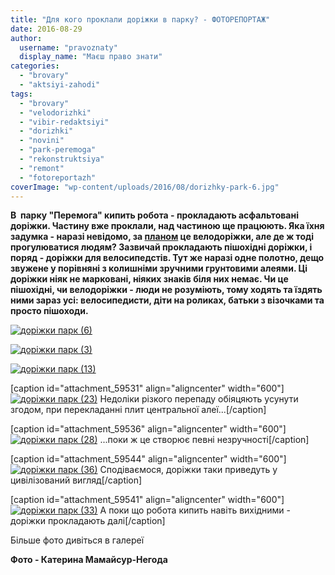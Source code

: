 ```yaml
---
title: "Для кого проклали доріжки в парку? - ФОТОРЕПОРТАЖ"
date: 2016-08-29
author: 
  username: "pravoznaty"
  display_name: "Маєш право знати"
categories: 
  - "brovary"
  - "aktsiyi-zahodi"
tags: 
  - "brovary"
  - "velodorizhki"
  - "vibir-redaktsiyi"
  - "dorizhki"
  - "novini"
  - "park-peremoga"
  - "rekonstruktsiya"
  - "remont"
  - "fotoreportazh"
coverImage: "wp-content/uploads/2016/08/dorizhky-park-6.jpg"
---
```


**В  парку "Перемога" кипить робота - прокладають асфальтовані доріжки. Частину вже проклали, над частиною ще працюють. Яка їхня задумка - наразі невідомо, за [планом](https://mpz.brovary.org/u-parku-peremoga-proklaly-velodorizhky-ye-pershi-skargy-foto/) це велодоріжки, але де ж тоді прогулюватися людям? Зазвичай прокладають пішохідні доріжки, і поряд - доріжки для велосипедстів. Тут же наразі одне полотно, дещо звужене у порівняні з колишніми зручними грунтовими алеями. Ці доріжки ніяк не марковані, ніяких знаків біля них немає. Чи це пішохідні, чи велодоріжки - люди не розуміють, тому ходять та їздять ними зараз усі: велосипедисти, діти на роликах, батьки з візочками та просто пішоходи.**

[![доріжки парк (6)](https://mpz.brovary.org/wp-content/uploads/2016/08/dorizhky-park-6.jpg)](https://mpz.brovary.org/wp-content/uploads/2016/08/dorizhky-park-6.jpg)

[![доріжки парк (3)](https://mpz.brovary.org/wp-content/uploads/2016/08/dorizhky-park-3.jpg)](https://mpz.brovary.org/wp-content/uploads/2016/08/dorizhky-park-3.jpg)

[![доріжки парк (13)](https://mpz.brovary.org/wp-content/uploads/2016/08/dorizhky-park-13.jpg)](https://mpz.brovary.org/wp-content/uploads/2016/08/dorizhky-park-13.jpg)

\[caption id="attachment\_59531" align="aligncenter" width="600"\][![доріжки парк (23)](https://mpz.brovary.org/wp-content/uploads/2016/08/dorizhky-park-23.jpg)](https://mpz.brovary.org/wp-content/uploads/2016/08/dorizhky-park-23.jpg) Недоліки різкого перепаду обіяцяють усунути згодом, при перекладанні плит центральної алеї...\[/caption\]

\[caption id="attachment\_59536" align="aligncenter" width="600"\][![доріжки парк (28)](https://mpz.brovary.org/wp-content/uploads/2016/08/dorizhky-park-28.jpg)](https://mpz.brovary.org/wp-content/uploads/2016/08/dorizhky-park-28.jpg) ...поки ж це створює певні незручності\[/caption\]

\[caption id="attachment\_59544" align="aligncenter" width="600"\][![доріжки парк (36)](https://mpz.brovary.org/wp-content/uploads/2016/08/dorizhky-park-36.jpg)](https://mpz.brovary.org/wp-content/uploads/2016/08/dorizhky-park-36.jpg) Сподіваємося, доріжки таки приведуть у цивілізований вигляд\[/caption\]

\[caption id="attachment\_59541" align="aligncenter" width="600"\][![доріжки парк (33)](https://mpz.brovary.org/wp-content/uploads/2016/08/dorizhky-park-33.jpg)](https://mpz.brovary.org/wp-content/uploads/2016/08/dorizhky-park-33.jpg) А поки що робота кипить навіть вихідними - доріжки прокладають далі\[/caption\]

Більше фото дивіться в галереї

**Фото - Катерина Мамайсур-Негода**
